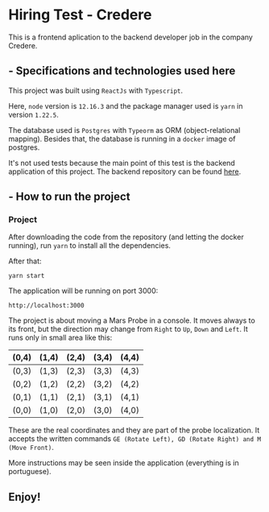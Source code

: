 # Hiring Test - Credere
This is a frontend aplication to the backend developer job in the company Credere.

## - Specifications and technologies used here

This project was built using `ReactJs` with `Typescript`.

Here, `node` version is `12.16.3` and the package manager used is `yarn` in version `1.22.5`.

The database used is `Postgres` with `Typeorm` as ORM (object-relational mapping). Besides that, the database is running in a `docker` image of postgres.

It's not used tests because the main point of this test is the backend application of this project. The backend repository can be found [here](https://github.com/felipedeamonteiro/credere_backend_test).

## - How to run the project

### Project

After downloading the code from the repository (and letting the docker running), run `yarn` to install all the dependencies.

After that:
```
yarn start
```
The application will be running on port 3000:
```
http://localhost:3000
```

The project is about moving a Mars Probe in a console. It moves always to its front, but the direction may change from `Right` to `Up`, `Down` and `Left`. It runs only in small area like this:

| (0,4) |  (1,4) | (2,4) |  (3,4) | (4,4) |
|:-----:|  ----  |  ---- |  ----  |  ---- |
| (0,3) |  (1,3) | (2,3) |  (3,3) | (4,3) |
| (0,2) |  (1,2) | (2,2) |  (3,2) | (4,2) |
| (0,1) |  (1,1) | (2,1) |  (3,1) | (4,1) |
| (0,0) |  (1,0) | (2,0) |  (3,0) | (4,0) |

These are the real coordinates and they are part of the probe localization. It accepts the written commands `GE (Rotate Left), GD (Rotate Right) and M (Move Front)`.

More instructions may be seen inside the application (everything is in portuguese).

## Enjoy!
